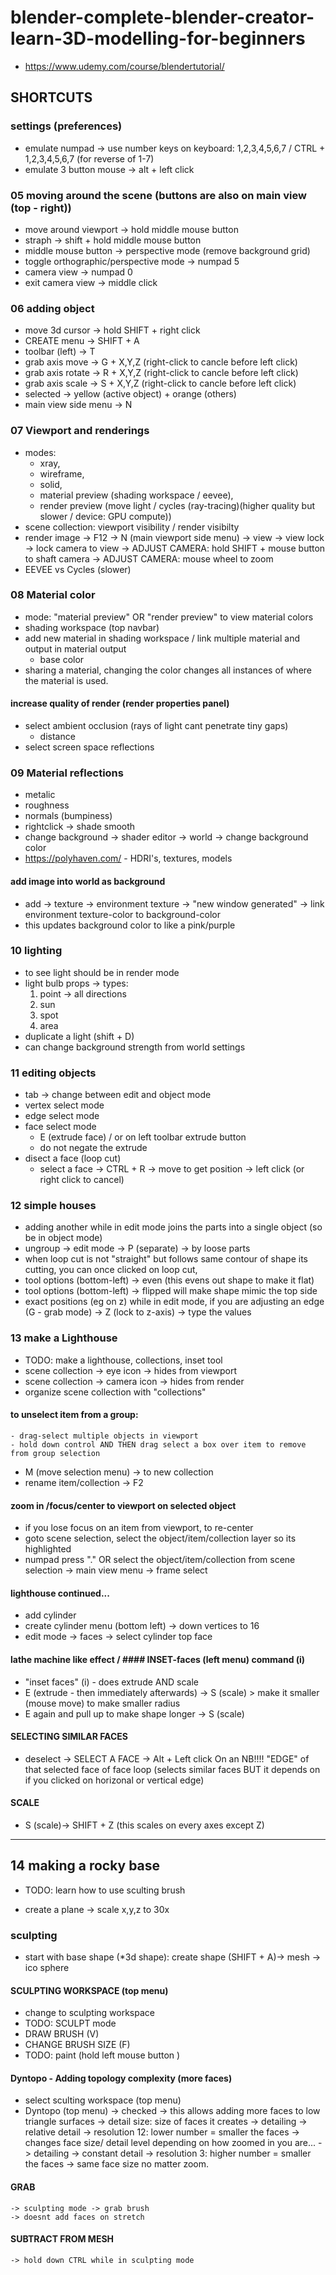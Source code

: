 # blender-complete-blender-creator-learn-3D-modelling-for-beginners

- https://www.udemy.com/course/blendertutorial/

## SHORTCUTS

### settings (preferences)
- emulate numpad -> use number keys on keyboard: 1,2,3,4,5,6,7 / CTRL + 1,2,3,4,5,6,7 (for reverse of 1-7)
- emulate 3 button mouse -> alt + left click

### 05 moving around the scene (buttons are also on main view (top - right))
- move around viewport -> hold middle mouse button
- straph -> shift + hold middle mouse button
- middle mouse button -> perspective mode (remove background grid)
- toggle orthographic/perspective mode -> numpad 5
- camera view -> numpad 0 
- exit camera view -> middle click

### 06 adding object
- move 3d cursor -> hold SHIFT + right click 
- CREATE menu -> SHIFT + A
- toolbar (left) -> T
- grab axis move -> G + X,Y,Z (right-click to cancle before left click)
- grab axis rotate -> R + X,Y,Z (right-click to cancle before left click)
- grab axis scale -> S + X,Y,Z (right-click to cancle before left click)
- selected -> yellow (active object) + orange (others)
- main view side menu -> N

### 07 Viewport and renderings
- modes: 
    - xray, 
    - wireframe, 
    - solid, 
    - material preview (shading workspace / eevee), 
    - render preview (move light / cycles (ray-tracing)(higher quality but slower / device: GPU compute))
- scene collection: viewport visibility / render visibilty
- render image -> F12
    -> N (main viewport side menu) -> view -> view lock -> lock camera to view
    -> ADJUST CAMERA: hold SHIFT + mouse button to shaft camera
    -> ADJUST CAMERA: mouse wheel to zoom
- EEVEE vs Cycles (slower)

### 08 Material color
- mode: "material preview" OR "render preview" to view material colors
- shading workspace (top navbar)
- add new material in shading workspace / link multiple material and output in material output
    - base color
- sharing a material, changing the color changes all instances of where the material is used.

#### increase quality of render (render properties panel)
- select ambient occlusion (rays of light cant penetrate tiny gaps)
    - distance
- select screen space reflections

### 09 Material reflections
- metalic 
- roughness
- normals (bumpiness)
- rightclick -> shade smooth
- change background -> shader editor -> world -> change background color
- https://polyhaven.com/ - HDRI's, textures, models

#### add image into world as background
- add -> texture -> environment texture -> "new window generated" -> link environment texture-color to background-color
- this updates background color to like a pink/purple

### 10 lighting
- to see light should be in render mode
- light bulb props -> types:
    1. point -> all directions
    2. sun
    3. spot
    4. area
- duplicate a light (shift + D)
- can change background strength from world settings

### 11 editing objects
- tab -> change between edit and object mode
- vertex select mode
- edge select mode
- face select mode
    - E (extrude face) / or on left toolbar extrude button 
    - do not negate the extrude 
- disect a face (loop cut) 
    - select a face -> CTRL + R -> move to get position -> left click (or right click to cancel)

### 12 simple houses
- adding another while in edit mode joins the parts into a single object (so be in object mode)
- ungroup -> edit mode -> P (separate) -> by loose parts 
- when loop cut is not "straight" but follows same contour of shape its cutting, you can once clicked on loop cut, 
- tool options (bottom-left) -> even (this evens out shape to make it flat)
- tool options (bottom-left) -> flipped will make shape mimic the top side
- exact positions (eg on z) while in edit mode, if you are adjusting an edge (G - grab mode) -> Z (lock to z-axis) -> type the values

### 13 make a Lighthouse
- TODO: make a lighthouse, collections, inset tool
- scene collection -> eye icon -> hides from viewport
- scene collection -> camera icon -> hides from render
- organize scene collection with "collections"

#### to unselect item from a group: 
    - drag-select multiple objects in viewport
    - hold down control AND THEN drag select a box over item to remove from group selection

- M (move selection menu) -> to new collection
- rename item/collection -> F2

#### zoom in /focus/center to viewport on selected object
- if you lose focus on an item from viewport, to re-center
- goto scene selection, select the object/item/collection layer so its highlighted
- numpad press "." OR select the object/item/collection from scene selection -> main view menu -> frame select

#### lighthouse continued...
- add cylinder
- create cylinder menu (bottom left) -> down vertices to 16
- edit mode -> faces -> select cylinder top face

#### lathe machine like effect / #### INSET-faces (left menu) command (i) 
- "inset faces" (i) - does extrude AND scale
- E (extrude - then immediately afterwards) -> S (scale)  > make it smaller (mouse move) to make smaller radius
- E again and pull up to make shape longer -> S (scale)

#### SELECTING SIMILAR FACES
- deselect -> SELECT A FACE -> Alt + Left click On an NB!!!! "EDGE" of that selected face of face loop (selects similar faces BUT it depends on if you clicked on horizonal or vertical edge)

#### SCALE
- S (scale)-> SHIFT + Z (this scales on every axes except Z) 

---

## 14 making a rocky base
- TODO: learn how to use sculting brush

- create a plane -> scale x,y,z to 30x
### sculpting
- start with base shape (*3d shape): create shape (SHIFT + A)-> mesh -> ico sphere

#### SCULPTING WORKSPACE (top menu) 
- change to sculpting workspace
- TODO: SCULPT mode
- DRAW BRUSH (V)
- CHANGE BRUSH SIZE (F)
- TODO: paint (hold left mouse button )

#### Dyntopo - Adding topology complexity (more faces) 
- select sculting workspace (top menu) 
- Dyntopo (top menu) -> checked -> this allows adding more faces to low triangle surfaces 
    -> detail size: size of faces it creates
    -> detailing -> relative detail 
        -> resolution 12: lower number = smaller the faces
        -> changes face size/ detail level depending on how zoomed in you are...
    -> detailing -> constant detail 
        -> resolution 3: higher number = smaller the faces
        -> same face size no matter zoom.
#### GRAB 
    -> sculpting mode -> grab brush
    -> doesnt add faces on stretch
#### SUBTRACT FROM MESH
    -> hold down CTRL while in sculpting mode
